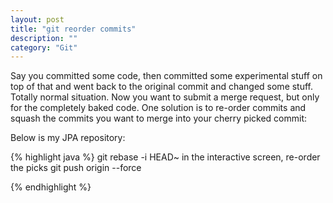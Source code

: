 ```yaml
---
layout: post
title: "git reorder commits"
description: ""
category: "Git"
---
```


Say you committed some code, then committed some experimental stuff on top of that and went back to the original commit and changed some stuff. Totally normal situation. Now you want to submit a merge request, but only for the completely baked code. One solution is to re-order commits and squash the commits you want to merge into your cherry picked commit:

Below is my JPA repository:

{% highlight java %}
git rebase -i HEAD~<as many commits back as you need to go>
in the interactive screen, re-order the picks
git push origin --force

{% endhighlight %}

